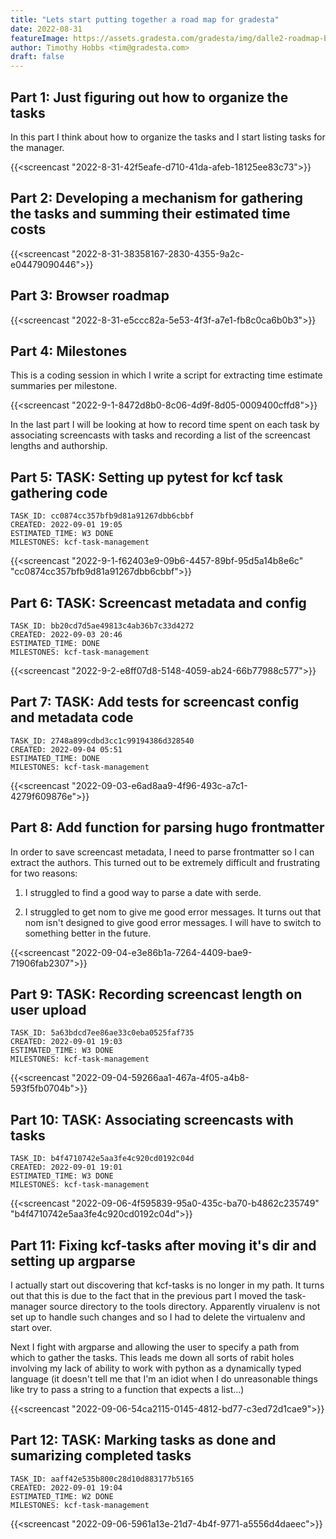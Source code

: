 ```yaml
---
title: "Lets start putting together a road map for gradesta"
date: 2022-08-31
featureImage: https://assets.gradesta.com/gradesta/img/dalle2-roadmap-bike.png
author: Timothy Hobbs <tim@gradesta.com>
draft: false
---
```


Part 1: Just figuring out how to organize the tasks
--------------------------------------------------------------

In this part I think about how to organize the tasks and I start listing tasks for the manager.

{{<screencast "2022-8-31-42f5eafe-d710-41da-afeb-18125ee83c73">}}

Part 2: Developing a mechanism for gathering the tasks and summing their estimated time costs
--------------------------------------------

{{<screencast "2022-8-31-38358167-2830-4355-9a2c-e04479090446">}}

Part 3: Browser roadmap
----------------------------

{{<screencast "2022-8-31-e5ccc82a-5e53-4f3f-a7e1-fb8c0ca6b0b3">}}

Part 4: Milestones
----------------------

This is a coding session in which I write a script for extracting time estimate summaries per milestone.

{{<screencast "2022-9-1-8472d8b0-8c06-4d9f-8d05-0009400cffd8">}}

In the last part I will be looking at how to record time spent on each task by associating screencasts with tasks and recording a list of the screencast lengths and authorship.

Part 5: TASK: Setting up pytest for kcf task gathering code
---------

```
TASK_ID: cc0874cc357bfb9d81a91267dbb6cbbf
CREATED: 2022-09-01 19:05
ESTIMATED_TIME: W3 DONE
MILESTONES: kcf-task-management
```

{{<screencast "2022-9-1-f62403e9-09b6-4457-89bf-95d5a14b8e6c" "cc0874cc357bfb9d81a91267dbb6cbbf">}}

Part 6: TASK: Screencast metadata and config
------------

```
TASK_ID: bb20cd7d5ae49813c4ab36b7c33d4272
CREATED: 2022-09-03 20:46
ESTIMATED_TIME: DONE
MILESTONES: kcf-task-management
```

{{<screencast "2022-9-2-e8ff07d8-5148-4059-ab24-66b77988c577">}}

Part 7: TASK: Add tests for screencast config and metadata code
--------------

```
TASK_ID: 2748a899cdbd3cc1c99194386d328540
CREATED: 2022-09-04 05:51
ESTIMATED_TIME: DONE
MILESTONES: kcf-task-management
```

{{<screencast "2022-09-03-e6ad8aa9-4f96-493c-a7c1-4279f609876e">}}


Part 8: Add function for parsing hugo frontmatter
--------

In order to save screencast metadata, I need to parse frontmatter so I can extract the authors. This turned out to be extremely difficult and frustrating for two reasons:

1. I struggled to find a good way to parse a date with serde.

2. I struggled to get nom to give me good error messages. It turns out that nom isn't designed to give good error messages. I will have to switch to something better in the future.

{{<screencast "2022-09-04-e3e86b1a-7264-4409-bae9-71906fab2307">}}

Part 9: TASK: Recording screencast length on user upload
----

```
TASK_ID: 5a63bdcd7ee86ae33c0eba0525faf735
CREATED: 2022-09-01 19:03
ESTIMATED_TIME: W3 DONE
MILESTONES: kcf-task-management
```

{{<screencast "2022-09-04-59266aa1-467a-4f05-a4b8-593f5fb0704b">}}

Part 10: TASK: Associating screencasts with tasks
--------------------------------

```
TASK_ID: b4f4710742e5aa3fe4c920cd0192c04d
CREATED: 2022-09-01 19:01
ESTIMATED_TIME: W3 DONE
MILESTONES: kcf-task-management
```

{{<screencast "2022-09-06-4f595839-95a0-435c-ba70-b4862c235749" "b4f4710742e5aa3fe4c920cd0192c04d">}}

Part 11: Fixing kcf-tasks after moving it's dir and setting up argparse
-------

I actually start out discovering that kcf-tasks is no longer in my path. It turns out that this is due to the fact that in the previous part I moved the task-manager source directory to the tools directory. Apparently virualenv is not set up to handle such changes and so I had to delete the virtualenv and start over.

Next I fight with argparse and allowing the user to specify a path from which to gather the tasks. This leads me down all sorts of rabit holes involving my lack of ability to work with python as a dynamically typed language (it doesn't tell me that I'm an idiot when I do unreasonable things like try to pass a string to a function that expects a list...)

{{<screencast "2022-09-06-54ca2115-0145-4812-bd77-c3ed72d1cae9">}}

Part 12: TASK: Marking tasks as done and sumarizing completed tasks
-----


```
TASK_ID: aaff42e535b800c28d10d883177b5165
CREATED: 2022-09-01 19:04
ESTIMATED_TIME: W2 DONE
MILESTONES: kcf-task-management
```

{{<screencast "2022-09-06-5961a13e-21d7-4b4f-9771-a5556d4daeec">}}

